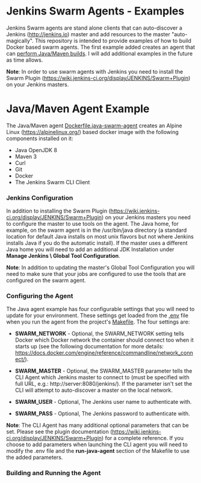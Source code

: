 # Jenkins Swarm Agents - Examples

Jenkins Swarm agents are stand alone clients that can auto-discover a Jenkins (http://jenkins.io) master and add resources to the master "auto-magically". This repository is intended to provide examples of how to build Docker based swarm agents. The first example added creates an agent that can [perform Java/Maven builds](#javamaven-agent-example). I will add additional examples in the future as time allows.

**Note**: In order to use swarm agents with Jenkins you need to install the Swarm Plugin (https://wiki.jenkins-ci.org/display/JENKINS/Swarm+Plugin) on your Jenkins masters.

# Java/Maven Agent Example

The Java/Maven agent [Dockerfile.java-swarm-agent](dockerfiles/Dockerfile.java-swarm-agent) creates an Alpine Linux (https://alpinelinux.org/) based docker image with the following components installed on it:

* Java OpenJDK 8
* Maven 3
* Curl
* Git
* Docker
* The Jenkins Swarm CLI Client

### Jenkins Configuration

In addition to installing the Swarm Plugin (https://wiki.jenkins-ci.org/display/JENKINS/Swarm+Plugin) on your Jenkins masters you need to configure the master to use tools on the agent. The Java home, for example, on the swarm agent is in the /usr/bin/java directory (a standard location for default Java installs on most unix flavors but not where Jenkins installs Java if you do the automatic install). If the master uses a different Java home you will need to add an additional JDK Installation under **Manage Jenkins \ Global Tool Configuration**.

**Note**: In addition to updating the master's Global Tool Configuration you will need to make sure that your jobs are configured to use the tools that are configured on the swarm agent.

### Configuring the Agent

The Java agent example has four configurable settings that you will need to update for your environment. These settings get loaded from the [.env](.env) file when you run the agent from the project's [Makefile](Makefile). The four settings are:

* **SWARM_NETWORK** - Optional, the SWARM_NETWORK setting tells Docker which Docker network the container should connect too when it starts up (see the following documentation for more details: https://docs.docker.com/engine/reference/commandline/network_connect/).

* **SWARM_MASTER** - Optional, the SWARM_MASTER parameter tells the CLI Agent which Jenkins master to connect to (must be specified with full URL, e.g.: http://server:8080/jenkins/). If the parameter isn't set the CLI will attempt to auto-discover a master on the local network.

* **SWARM_USER** - Optional, The Jenkins user name to authenticate with.
* **SWARM_PASS** - Optional, The Jenkins password to authenticate with.

**Note**: The CLI Agent has many additional optional parameters that can be set. Please see the plugin documentation (https://wiki.jenkins-ci.org/display/JENKINS/Swarm+Plugin) for a complete reference. If you choose to add parameters when launching the CLI agent you will need to modify the .env file and the **run-java-agent** section of the Makefile to use the added parameters.


### Building and Running the Agent

 